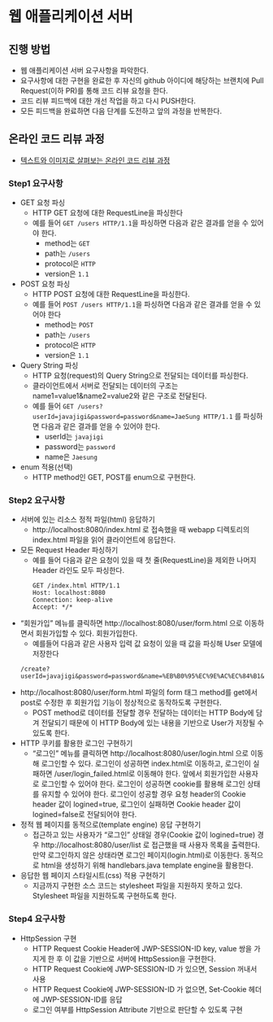 # 웹 애플리케이션 서버

## 진행 방법

* 웹 애플리케이션 서버 요구사항을 파악한다.
* 요구사항에 대한 구현을 완료한 후 자신의 github 아이디에 해당하는 브랜치에 Pull Request(이하 PR)를 통해 코드 리뷰 요청을 한다.
* 코드 리뷰 피드백에 대한 개선 작업을 하고 다시 PUSH한다.
* 모든 피드백을 완료하면 다음 단계를 도전하고 앞의 과정을 반복한다.

## 온라인 코드 리뷰 과정

* [텍스트와 이미지로 살펴보는 온라인 코드 리뷰 과정](https://github.com/next-step/nextstep-docs/tree/master/codereview)

### Step1 요구사항

- GET 요청 파싱
    - HTTP GET 요청에 대한 RequestLine을 파싱한다
    - 예를 들어 `GET /users HTTP/1.1`을 파싱하면 다음과 같은 결과를 얻을 수 있어야 한다.
        - method는 `GET`
        - path는 `/users`
        - protocol은 `HTTP`
        - version은 `1.1`
- POST 요청 파싱
    - HTTP POST 요청에 대한 RequestLine을 파싱한다.
    - 예를 들어 `POST /users HTTP/1.1`을 파싱하면 다음과 같은 결과를 얻을 수 있어야 한다
        - method는 `POST`
        - path는 `/users`
        - protocol은 `HTTP`
        - version은 `1.1`
- Query String 파싱
    - HTTP 요청(request)의 Query String으로 전달되는 데이터를 파싱한다.
    - 클라이언트에서 서버로 전달되는 데이터의 구조는 name1=value1&name2=value2와 같은 구조로 전달된다.
    - 예를 들어 `GET /users?userId=javajigi&password=password&name=JaeSung HTTP/1.1` 를 파싱하면 다음과 같은 결과를 얻을 수 있어야 한다.
        - userId는 `javajigi`
        - password는 `password`
        - name은 `Jaesung`
- enum 적용(선택)
    - HTTP method인 GET, POST를 enum으로 구현한다.

### Step2 요구사항

- 서버에 있는 리소스 정적 파일(html) 응답하기
    - http://localhost:8080/index.html 로 접속했을 때 webapp 디렉토리의 index.html 파일을 읽어 클라이언트에 응답한다.
- 모든 Request Header 파싱하기
    - 예를 들어 다음과 같은 요청이 있을 때 첫 줄(RequestLine)을 제외한 나머지 Header 라인도 모두 파싱한다.
      ```
      GET /index.html HTTP/1.1
      Host: localhost:8080
      Connection: keep-alive
      Accept: */* 
      ```
- “회원가입” 메뉴를 클릭하면 http://localhost:8080/user/form.html 으로 이동하면서 회원가입할 수 있다. 회원가입한다.
    - 예를들어 다음과 같은 사용자 입력 값 요청이 있을 때 값을 파싱해 User 모델에 저장한다
  ```
  /create?userId=javajigi&password=password&name=%EB%B0%95%EC%9E%AC%EC%84%B1&email=javajigi%40slipp.net
  ```
- http://localhost:8080/user/form.html 파일의 form 태그 method를 get에서 post로 수정한 후 회원가입 기능이 정상적으로 동작하도록 구현한다.
    - POST method로 데이터를 전달할 경우 전달하는 데이터는 HTTP Body에 담겨 전달되기 때문에 이 HTTP Body에 있는 내용을 기반으로 User가 저장될 수 있도록 한다.
- HTTP 쿠키를 활용한 로그인 구현하기
    - “로그인” 메뉴를 클릭하면 http://localhost:8080/user/login.html 으로 이동해 로그인할 수 있다. 로그인이 성공하면 index.html로 이동하고, 로그인이 실패하면
      /user/login_failed.html로 이동해야 한다. 앞에서 회원가입한 사용자로 로그인할 수 있어야 한다. 로그인이 성공하면 cookie를 활용해 로그인 상태를 유지할 수 있어야 한다. 로그인이
      성공할 경우 요청 header의 Cookie header 값이 logined=true, 로그인이 실패하면 Cookie header 값이 logined=false로 전달되어야 한다.
- 정적 웹 페이지를 동적으로(template engine) 응답 구현하기
    - 접근하고 있는 사용자가 “로그인” 상태일 경우(Cookie 값이 logined=true) 경우 http://localhost:8080/user/list 로 접근했을 때 사용자 목록을 출력한다. 만약
      로그인하지 않은 상태라면 로그인 페이지(login.html)로 이동한다. 동적으로 html을 생성하기 위해 handlebars.java template engine을 활용한다.
- 응답한 웹 페이지 스타일시트(css) 적용 구현하기
    - 지금까지 구현한 소스 코드는 stylesheet 파일을 지원하지 못하고 있다. Stylesheet 파일을 지원하도록 구현하도록 한다.

### Step4 요구사항

- HttpSession 구현
    - HTTP Request Cookie Header에 JWP-SESSION-ID key, value 쌍을 가지게 한 후 이 값을 기반으로 서버에 HttpSession을 구현한다.
    - HTTP Request Cookie에 JWP-SESSION-ID 가 있으면, Session 꺼내서 사용
    - HTTP Request Cookie에 JWP-SESSION-ID 가 없으면, Set-Cookie 헤더에 JWP-SESSION-ID를 응답
    - 로그인 여부를 HttpSession Attribute 기반으로 판단할 수 있도록 구현 

